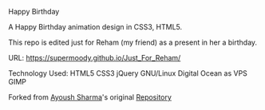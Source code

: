 Happy Birthday

A Happy Birthday animation design in CSS3, HTML5.

This repo is edited just for Reham (my friend) as a present in her a birthday.

URL: https://supermoody.github.io/Just_For_Reham/

Technology Used: HTML5 CSS3 jQuery  GNU/Linux Digital Ocean as VPS GIMP

Forked from [Ayoush Sharma](https://github.com/ayusharma)'s original [Repository](https://github.com/ayusharma/birthday)


